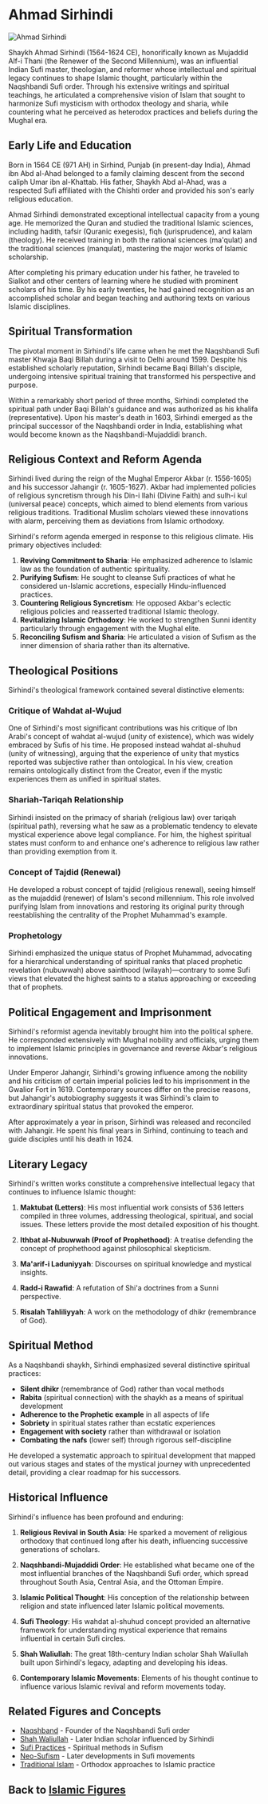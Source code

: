 # Ahmad Sirhindi

![Ahmad Sirhindi](../../images/sirhindi.jpg)

Shaykh Ahmad Sirhindi (1564-1624 CE), honorifically known as Mujaddid Alf-i Thani (the Renewer of the Second Millennium), was an influential Indian Sufi master, theologian, and reformer whose intellectual and spiritual legacy continues to shape Islamic thought, particularly within the Naqshbandi Sufi order. Through his extensive writings and spiritual teachings, he articulated a comprehensive vision of Islam that sought to harmonize Sufi mysticism with orthodox theology and sharia, while countering what he perceived as heterodox practices and beliefs during the Mughal era.

## Early Life and Education

Born in 1564 CE (971 AH) in Sirhind, Punjab (in present-day India), Ahmad ibn Abd al-Ahad belonged to a family claiming descent from the second caliph Umar ibn al-Khattab. His father, Shaykh Abd al-Ahad, was a respected Sufi affiliated with the Chishti order and provided his son's early religious education.

Ahmad Sirhindi demonstrated exceptional intellectual capacity from a young age. He memorized the Quran and studied the traditional Islamic sciences, including hadith, tafsir (Quranic exegesis), fiqh (jurisprudence), and kalam (theology). He received training in both the rational sciences (ma'qulat) and the traditional sciences (manqulat), mastering the major works of Islamic scholarship.

After completing his primary education under his father, he traveled to Sialkot and other centers of learning where he studied with prominent scholars of his time. By his early twenties, he had gained recognition as an accomplished scholar and began teaching and authoring texts on various Islamic disciplines.

## Spiritual Transformation

The pivotal moment in Sirhindi's life came when he met the Naqshbandi Sufi master Khwaja Baqi Billah during a visit to Delhi around 1599. Despite his established scholarly reputation, Sirhindi became Baqi Billah's disciple, undergoing intensive spiritual training that transformed his perspective and purpose.

Within a remarkably short period of three months, Sirhindi completed the spiritual path under Baqi Billah's guidance and was authorized as his khalifa (representative). Upon his master's death in 1603, Sirhindi emerged as the principal successor of the Naqshbandi order in India, establishing what would become known as the Naqshbandi-Mujaddidi branch.

## Religious Context and Reform Agenda

Sirhindi lived during the reign of the Mughal Emperor Akbar (r. 1556-1605) and his successor Jahangir (r. 1605-1627). Akbar had implemented policies of religious syncretism through his Din-i Ilahi (Divine Faith) and sulh-i kul (universal peace) concepts, which aimed to blend elements from various religious traditions. Traditional Muslim scholars viewed these innovations with alarm, perceiving them as deviations from Islamic orthodoxy.

Sirhindi's reform agenda emerged in response to this religious climate. His primary objectives included:

1. **Reviving Commitment to Sharia**: He emphasized adherence to Islamic law as the foundation of authentic spirituality.
2. **Purifying Sufism**: He sought to cleanse Sufi practices of what he considered un-Islamic accretions, especially Hindu-influenced practices.
3. **Countering Religious Syncretism**: He opposed Akbar's eclectic religious policies and reasserted traditional Islamic theology.
4. **Revitalizing Islamic Orthodoxy**: He worked to strengthen Sunni identity particularly through engagement with the Mughal elite.
5. **Reconciling Sufism and Sharia**: He articulated a vision of Sufism as the inner dimension of sharia rather than its alternative.

## Theological Positions

Sirhindi's theological framework contained several distinctive elements:

### Critique of Wahdat al-Wujud

One of Sirhindi's most significant contributions was his critique of Ibn Arabi's concept of wahdat al-wujud (unity of existence), which was widely embraced by Sufis of his time. He proposed instead wahdat al-shuhud (unity of witnessing), arguing that the experience of unity that mystics reported was subjective rather than ontological. In his view, creation remains ontologically distinct from the Creator, even if the mystic experiences them as unified in spiritual states.

### Shariah-Tariqah Relationship

Sirhindi insisted on the primacy of shariah (religious law) over tariqah (spiritual path), reversing what he saw as a problematic tendency to elevate mystical experience above legal compliance. For him, the highest spiritual states must conform to and enhance one's adherence to religious law rather than providing exemption from it.

### Concept of Tajdid (Renewal)

He developed a robust concept of tajdid (religious renewal), seeing himself as the mujaddid (renewer) of Islam's second millennium. This role involved purifying Islam from innovations and restoring its original purity through reestablishing the centrality of the Prophet Muhammad's example.

### Prophetology

Sirhindi emphasized the unique status of Prophet Muhammad, advocating for a hierarchical understanding of spiritual ranks that placed prophetic revelation (nubuwwah) above sainthood (wilayah)—contrary to some Sufi views that elevated the highest saints to a status approaching or exceeding that of prophets.

## Political Engagement and Imprisonment

Sirhindi's reformist agenda inevitably brought him into the political sphere. He corresponded extensively with Mughal nobility and officials, urging them to implement Islamic principles in governance and reverse Akbar's religious innovations.

Under Emperor Jahangir, Sirhindi's growing influence among the nobility and his criticism of certain imperial policies led to his imprisonment in the Gwalior Fort in 1619. Contemporary sources differ on the precise reasons, but Jahangir's autobiography suggests it was Sirhindi's claim to extraordinary spiritual status that provoked the emperor.

After approximately a year in prison, Sirhindi was released and reconciled with Jahangir. He spent his final years in Sirhind, continuing to teach and guide disciples until his death in 1624.

## Literary Legacy

Sirhindi's written works constitute a comprehensive intellectual legacy that continues to influence Islamic thought:

1. **Maktubat (Letters)**: His most influential work consists of 536 letters compiled in three volumes, addressing theological, spiritual, and social issues. These letters provide the most detailed exposition of his thought.

2. **Ithbat al-Nubuwwah (Proof of Prophethood)**: A treatise defending the concept of prophethood against philosophical skepticism.

3. **Ma'arif-i Laduniyyah**: Discourses on spiritual knowledge and mystical insights.

4. **Radd-i Rawafid**: A refutation of Shi'a doctrines from a Sunni perspective.

5. **Risalah Tahliliyyah**: A work on the methodology of dhikr (remembrance of God).

## Spiritual Method

As a Naqshbandi shaykh, Sirhindi emphasized several distinctive spiritual practices:

- **Silent dhikr** (remembrance of God) rather than vocal methods
- **Rabita** (spiritual connection) with the shaykh as a means of spiritual development
- **Adherence to the Prophetic example** in all aspects of life
- **Sobriety** in spiritual states rather than ecstatic experiences
- **Engagement with society** rather than withdrawal or isolation
- **Combating the nafs** (lower self) through rigorous self-discipline

He developed a systematic approach to spiritual development that mapped out various stages and states of the mystical journey with unprecedented detail, providing a clear roadmap for his successors.

## Historical Influence

Sirhindi's influence has been profound and enduring:

1. **Religious Revival in South Asia**: He sparked a movement of religious orthodoxy that continued long after his death, influencing successive generations of scholars.

2. **Naqshbandi-Mujaddidi Order**: He established what became one of the most influential branches of the Naqshbandi Sufi order, which spread throughout South Asia, Central Asia, and the Ottoman Empire.

3. **Islamic Political Thought**: His conception of the relationship between religion and state influenced later Islamic political movements.

4. **Sufi Theology**: His wahdat al-shuhud concept provided an alternative framework for understanding mystical experience that remains influential in certain Sufi circles.

5. **Shah Waliullah**: The great 18th-century Indian scholar Shah Waliullah built upon Sirhindi's legacy, adapting and developing his ideas.

6. **Contemporary Islamic Movements**: Elements of his thought continue to influence various Islamic revival and reform movements today.

## Related Figures and Concepts

- [Naqshband](./naqshband.md) - Founder of the Naqshbandi Sufi order
- [Shah Waliullah](./shah_waliullah.md) - Later Indian scholar influenced by Sirhindi
- [Sufi Practices](../denominations/sufi_practices.md) - Spiritual methods in Sufism
- [Neo-Sufism](../denominations/neo_sufism.md) - Later developments in Sufi movements
- [Traditional Islam](../denominations/traditional_islam.md) - Orthodox approaches to Islamic practice

## Back to [Islamic Figures](./README.md)
